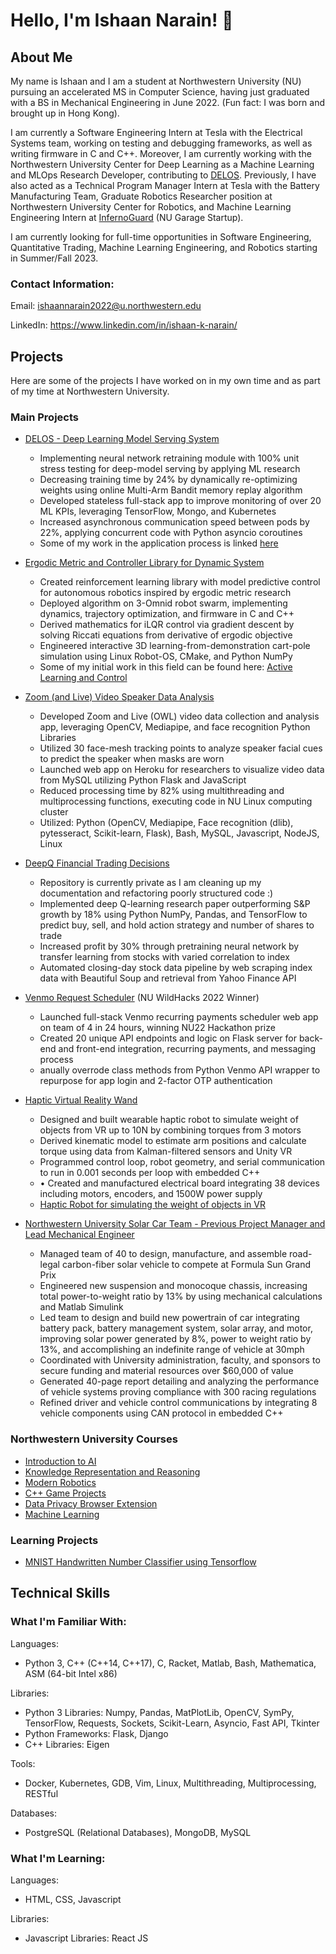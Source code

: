 # Hello, I'm Ishaan Narain! 👋

## About Me
My name is Ishaan and I am a student at Northwestern University (NU) pursuing an accelerated MS in Computer Science, having just graduated with a BS in Mechanical Engineering in June 2022. (Fun fact: I was born and brought up in Hong Kong).

I am currently a Software Engineering Intern at Tesla with the Electrical Systems team, working on testing and debugging frameworks, as well as writing firmware in C and C++. Moreover, I am currently working with the Northwestern University Center for Deep Learning as a Machine Learning and MLOps Research Developer, contributing to [DELOS](https://www.mccormick.northwestern.edu/research/deep-learning/projects/delos/). Previously, I have also acted as a Technical Program Manager Intern at Tesla with the Battery Manufacturing Team, Graduate Robotics Researcher position at Northwestern University Center for Robotics, and Machine Learning Engineering Intern at [InfernoGuard](https://www.infernoguardusa.com) (NU Garage Startup).

I am currently looking for full-time opportunities in Software Engineering, Quantitative Trading, Machine Learning Engineering, and Robotics starting in Summer/Fall 2023.

### Contact Information:
Email: ishaannarain2022@u.northwestern.edu

LinkedIn: https://www.linkedin.com/in/ishaan-k-narain/

## Projects
Here are some of the projects I have worked on in my own time and as part of my time at Northwestern University.



### Main Projects
- [DELOS - Deep Learning Model Serving System](https://www.mccormick.northwestern.edu/research/deep-learning/projects/delos/)
  - Implementing neural network retraining module with 100% unit stress testing for deep-model serving by applying ML research 
  - Decreasing training time by 24% by dynamically re-optimizing weights using online Multi-Arm Bandit memory replay algorithm
  - Developed stateless full-stack app to improve monitoring of over 20 ML KPIs, leveraging TensorFlow, Mongo, and Kubernetes
  - Increased asynchronous communication speed between pods by 22%, applying concurrent code with Python asyncio coroutines
  - Some of my work in the application process is linked [here](https://github.com/ikn1062/nu-cdl-delos)


- [Ergodic Metric and Controller Library for Dynamic System](https://github.com/ikn1062/lfd-omind/tree/main/ergodic-controller)
  - Created reinforcement learning library with model predictive control for autonomous robotics inspired by ergodic metric research
  - Deployed algorithm on 3-Omnid robot swarm, implementing dynamics, trajectory optimization, and firmware in C and C++
  - Derived mathematics for iLQR control via gradient descent by solving Riccati equations from derivative of ergodic objective
  - Engineered interactive 3D learning-from-demonstration cart-pole simulation using Linux Robot-OS, CMake, and Python NumPy
  - Some of my initial work in this field can be found here: [Active Learning and Control](https://github.com/ikn1062/active-learning-and-control)


- [Zoom (and Live) Video Speaker Data Analysis](https://github.com/ikn1062/video_analysis)
  - Developed Zoom and Live (OWL) video data collection and analysis app, leveraging OpenCV, Mediapipe, and face recognition Python Libraries
  - Utilized 30 face-mesh tracking points to analyze speaker facial cues to predict the speaker when masks are worn
  - Launched web app on Heroku for researchers to visualize video data from MySQL utilizing Python Flask and JavaScript
  - Reduced processing time by 82% using multithreading and multiprocessing functions, executing code in NU Linux computing cluster
  - Utilized: Python (OpenCV, Mediapipe, Face recognition (dlib), pytesseract, Scikit-learn, Flask), Bash, MySQL, Javascript, NodeJS, Linux


- [DeepQ Financial Trading Decisions](https://github.com/ikn1062/trading-system-deep-q-learning)
  - Repository is currently private as I am cleaning up my documentation and refactoring poorly structured code :)
  -  Implemented deep Q-learning research paper outperforming S&P growth by 18% using Python NumPy, Pandas, and TensorFlow to predict buy, sell, and hold action strategy and number of shares to trade
  -  Increased profit by 30% through pretraining neural network by transfer learning from stocks with varied correlation to index
  -  Automated closing-day stock data pipeline by web scraping index data with Beautiful Soup and retrieval from Yahoo Finance API


- [Venmo Request Scheduler](https://github.com/mikeluvin/venmo-scheduler) (NU WildHacks 2022 Winner)
  -  Launched full-stack Venmo recurring payments scheduler web app on team of 4 in 24 hours, winning NU22 Hackathon prize
  -  Created 20 unique API endpoints and logic on Flask server for back-end and front-end integration, recurring payments, and messaging process
  -  anually overrode class methods from Python Venmo API wrapper to repurpose for app login and 2-factor OTP authentication

- [Haptic Virtual Reality Wand](https://www.mccormick.northwestern.edu/news/articles/2022/06/design-studio-students-show-off-high-performance-robots/)
  - Designed and built wearable haptic robot to simulate weight of objects from VR up to 10N by combining torques from 3 motors
  - Derived kinematic model to estimate arm positions and calculate torque using data from Kalman-filtered sensors and Unity VR
  - Programmed control loop, robot geometry, and serial communication to run in 0.001 seconds per loop with embedded C++
  - •	Created and manufactured electrical board integrating 38 devices including motors, encoders, and 1500W power supply
  - [Haptic Robot for simulating the weight of objects in VR](https://github.com/ikn1062/vr-wand-robot)


- [Northwestern University Solar Car Team - Previous Project Manager and Lead Mechanical Engineer](https://nusolar.org)
  - Managed team of 40 to design, manufacture, and assemble road-legal carbon-fiber solar vehicle to compete at Formula Sun Grand Prix
  - Engineered new suspension and monocoque chassis, increasing total power-to-weight ratio by 13% by using mechanical calculations and Matlab Simulink
  -  Led team to design and build new powertrain of car integrating battery pack, battery management system, solar array, and motor, improving solar power generated by 8%, power to weight ratio by 13%, and accomplishing an indefinite range of vehicle at 30mph
  -  Coordinated with University administration, faculty, and sponsors to secure funding and material resources over $60,000 of value
  -  Generated 40-page report detailing and analyzing the performance of vehicle systems proving compliance with 300 racing regulations
  - Refined driver and vehicle control communications by integrating 8 vehicle components using CAN protocol in embedded C++ 



### Northwestern University Courses
- [Introduction to AI](https://github.com/ikn1062/CS348-intro-to-ai)
- [Knowledge Representation and Reasoning](https://github.com/ikn1062/CS371_KR-R)
- [Modern Robotics](https://github.com/ikn1062/ME449-Modern-Robotics)
- [C++ Game Projects](https://github.com/ikn1062/CS212-cpp-game-projects)
- [Data Privacy Browser Extension](https://github.com/aryanjainnu/dataprivacy)
- [Machine Learning](https://github.com/ikn1062/CS349-machine-learning)


### Learning Projects
- [MNIST Handwritten Number Classifier using Tensorflow](https://github.com/ikn1062/small-projects/tree/main/MNIST)

## Technical Skills

### What I'm Familiar With:
Languages:
- Python 3, C++ (C++14, C++17), C, Racket, Matlab, Bash, Mathematica, ASM (64-bit Intel x86)

Libraries:
- Python 3 Libraries: Numpy, Pandas, MatPlotLib, OpenCV, SymPy, TensorFlow, Requests, Sockets, Scikit-Learn, Asyncio, Fast API, Tkinter
- Python Frameworks:  Flask, Django
- C++ Libraries:      Eigen

Tools:
- Docker, Kubernetes, GDB, Vim, Linux, Multithreading, Multiprocessing, RESTful

Databases:
- PostgreSQL (Relational Databases), MongoDB, MySQL

### What I'm Learning:
Languages:
- HTML, CSS, Javascript

Libraries:
- Javascript Libraries: React JS

